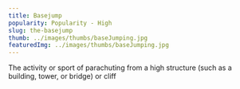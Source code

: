 ```yaml
---
title: Basejump
popularity: Popularity - High
slug: the-basejump
thumb: ../images/thumbs/baseJumping.jpg
featuredImg: ../images/thumbs/baseJumping.jpg
---
```


 The activity or sport of parachuting from a high structure (such as a building, tower, or bridge) or cliff